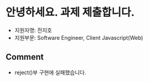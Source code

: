 # 안녕하세요. 과제 제출합니다.

- 지원자명: 전지호
- 지원부문: Software Engineer, Client Javascript(Web)

## Comment

- reject()부 구현에 실패했습니다.